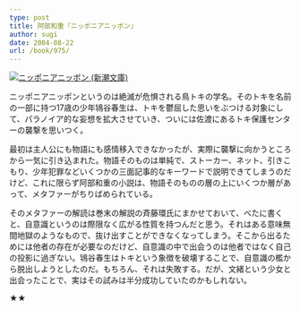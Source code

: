 ```yaml
---
type: post
title: 阿部和重『ニッポニアニッポン』
author: sugi
date: 2004-08-22
url: /book/975/
---
```

<a href="http://www.amazon.co.jp/exec/obidos/ASIN/4101377243/chezsugi-22/ref=nosim/" onclick="_gaq.push(['_trackEvent', 'outbound-article', 'http://www.amazon.co.jp/exec/obidos/ASIN/4101377243/chezsugi-22/ref=nosim/', '']);" name="amazletlink" target="_blank"><img src="http://i0.wp.com/ec2.images-amazon.com/images/I/51HZRT50KGL.SL160.jpg?w=660" alt="ニッポニアニッポン (新潮文庫)" class="alignleft" data-recalc-dims="1" /></a>

ニッポニアニッポンというのは絶滅が危惧される鳥トキの学名。そのトキを名前の一部に持つ17歳の少年鴇谷春生は、トキを鬱屈した思いをぶつける対象にして、パラノイア的な妄想を拡大させていき、ついには佐渡にあるトキ保護センターの襲撃を思いつく。

最初は主人公にも物語にも感情移入できなかったが、実際に襲撃に向かうところから一気に引き込まれた。物語そのものは単純で、ストーカー、ネット、引きこもり、少年犯罪などいくつかの三面記事的なキーワードで説明できてしまうのだけど、これに限らず阿部和重の小説は、物語そのものの層の上にいくつか層があって、メタファーがちりばめられている。

そのメタファーの解読は巻末の解説の斉藤環氏にまかせておいて、べたに書くと、自意識というのは際限なく広がる性質を持つんだと思う。それはある意味無間地獄のようなもので、抜け出すことができなくなってしまう。そこから出るためには他者の存在が必要なのだけど、自意識の中で出会うのは他者ではなく自己の投影に過ぎない。鴇谷春生はトキという象徴を破壊することで、自意識の檻から脱出しようとしたのだ。もちろん、それは失敗する。だが、文緒という少女と出会ったことで、実はその試みは半分成功していたのかもしれない。

★★

